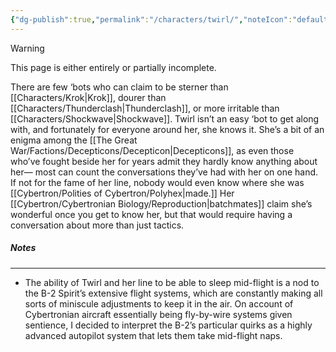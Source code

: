 ```yaml
---
{"dg-publish":true,"permalink":"/characters/twirl/","noteIcon":"default"}
---
```

  
>[!warning] 
>This page is either entirely or partially incomplete. 

There are few ‘bots who can claim to be sterner than [[Characters/Krok\|Krok]], dourer than [[Characters/Thunderclash\|Thunderclash]], or more irritable than [[Characters/Shockwave\|Shockwave]]. Twirl isn’t an easy ‘bot to get along with, and fortunately for everyone around her, she knows it. She’s a bit of an enigma among the [[The Great War/Factions/Decepticons/Decepticon\|Decepticons]], as even those who’ve fought beside her for years admit they hardly know anything about her— most can count the conversations they’ve had with her on one hand. If not for the fame of her line, nobody would even know where she was [[Cybertron/Polities of Cybertron/Polyhex\|made.]] Her [[Cybertron/Cybertronian Biology/Reproduction\|batchmates]] claim she’s wonderful once you get to know her, but that would require having a conversation about more than just tactics.
##### Notes
--- 
- The ability of Twirl and her line to be able to sleep mid-flight is a nod to the B-2 Spirit’s extensive flight systems, which are constantly making all sorts of miniscule adjustments to keep it in the air. On account of Cybertronian aircraft essentially being fly-by-wire systems given sentience, I decided to interpret the B-2’s particular quirks as a highly advanced autopilot system that lets them take mid-flight naps. 